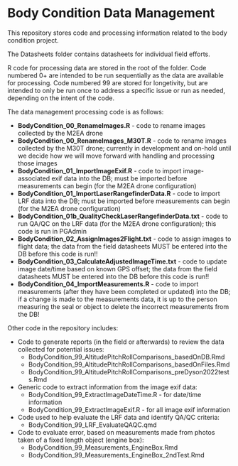 # Body Condition Data Management

This repository stores code and processing information related to the body condition project.

The Datasheets folder contains datasheets for individual field efforts. 

R code for processing data are stored in the root of the folder. Code numbered 0+ are intended to be run sequentially as the data are available for processing. Code numbered 99 are stored for longetivity, but are intended to only be run once to address a specific issue or run as needed, depending on the intent of the code.

The data management processing code is as follows:
* **BodyCondition_00_RenameImages.R** - code to rename images collected by the M2EA drone
* **BodyCondition_00_RenameImages_M30T.R** - code to rename images collected by the M30T drone; currently in development and on-hold until we decide how we will move forward with handling and processing those images
* **BodyCondition_01_ImportImageExif.R** - code to import image-associated exif data into the DB; must be imported before measurements can begin (for the M2EA drone configuration)
* **BodyCondition_01_ImportLaserRangefinderData.R** - code to import LRF data into the DB; must be imported before measurements can begin (for the M2EA drone configuration)
* **BodyCondition_01b_QualityCheckLaserRangefinderData.txt** - code to run QA/QC on the LRF data (for the M2EA drone configuration); this code is run in PGAdmin
* **BodyCondition_02_AssignImages2Flight.txt** - code to assign images to flight data; the data from the field datasheets MUST be entered into the DB before this code is run!!
* **BodyCondition_03_CalculateAdjustedImageTime.txt** - code to update image date/time based on known GPS offset; the data from the field datasheets MUST be entered into the DB before this code is run!!
* **BodyCondition_04_ImportMeasurements.R** - code to import measurements (after they have been completed or updated) into the DB; if a change is made to the measurements data, it is up to the person measuring the seal or object to delete the incorrect measurements from the DB!

Other code in the repository includes:
* Code to generate reports (in the field or afterwards) to review the data collected for potential issues:
	* BodyCondition_99_AltitudePitchRollComparisons_basedOnDB.Rmd
	* BodyCondition_99_AltitudePitchRollComparisons_basedOnFiles.Rmd
	* BodyCondition_99_AltitudePitchRollComparisons_preDyson2022tests.Rmd
* Generic code to extract information from the image exif data:
	* BodyCondition_99_ExtractImageDateTime.R - for date/time information
	* BodyCondition_99_ExtractImageExif.R - for all image exif information
* Code used to help evaluate the LRF data and identify QA/QC criteria:
	* BodyCondition_99_LRF_EvaluateQAQC.qmd
* Code to evaluate error, based on measurements made from photos taken of a fixed length object (engine box):
	* BodyCondition_99_Measurements_EngineBox.Rmd
	* BodyCondition_99_Measurements_EngineBox_2ndTest.Rmd
